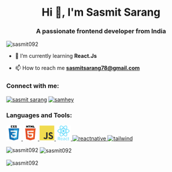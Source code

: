 <h1 align="center">Hi 👋, I'm Sasmit Sarang</h1>
<h3 align="center">A passionate frontend developer from India</h3>

<p align="left"> <img src="https://komarev.com/ghpvc/?username=sasmit092&label=Profile%20views&color=0e75b6&style=flat" alt="sasmit092" /> </p>

- 🌱 I’m currently learning **React.Js**

- 📫 How to reach me **sasmitsarang78@gmail.com**

<h3 align="left">Connect with me:</h3>
<p align="left">
<a href="https://linkedin.com/in/sasmit sarang" target="blank"><img align="center" src="https://raw.githubusercontent.com/rahuldkjain/github-profile-readme-generator/master/src/images/icons/Social/linked-in-alt.svg" alt="sasmit sarang" height="30" width="40" /></a>
<a href="https://www.leetcode.com/samhey" target="blank"><img align="center" src="https://raw.githubusercontent.com/rahuldkjain/github-profile-readme-generator/master/src/images/icons/Social/leet-code.svg" alt="samhey" height="30" width="40" /></a>
</p>

<h3 align="left">Languages and Tools:</h3>
<p align="left"> <a href="https://www.w3schools.com/css/" target="_blank" rel="noreferrer"> <img src="https://raw.githubusercontent.com/devicons/devicon/master/icons/css3/css3-original-wordmark.svg" alt="css3" width="40" height="40"/> </a> <a href="https://www.w3.org/html/" target="_blank" rel="noreferrer"> <img src="https://raw.githubusercontent.com/devicons/devicon/master/icons/html5/html5-original-wordmark.svg" alt="html5" width="40" height="40"/> </a> <a href="https://developer.mozilla.org/en-US/docs/Web/JavaScript" target="_blank" rel="noreferrer"> <img src="https://raw.githubusercontent.com/devicons/devicon/master/icons/javascript/javascript-original.svg" alt="javascript" width="40" height="40"/> </a> <a href="https://reactjs.org/" target="_blank" rel="noreferrer"> <img src="https://raw.githubusercontent.com/devicons/devicon/master/icons/react/react-original-wordmark.svg" alt="react" width="40" height="40"/> </a> <a href="https://reactnative.dev/" target="_blank" rel="noreferrer"> <img src="https://reactnative.dev/img/header_logo.svg" alt="reactnative" width="40" height="40"/> </a> <a href="https://tailwindcss.com/" target="_blank" rel="noreferrer"> <img src="https://www.vectorlogo.zone/logos/tailwindcss/tailwindcss-icon.svg" alt="tailwind" width="40" height="40"/> </a> </p>

<p><img align="left" src="https://github-readme-stats.vercel.app/api/top-langs?username=sasmit092&show_icons=true&locale=en&layout=compact" alt="sasmit092" /></p>

<p>&nbsp;<img align="center" src="https://github-readme-stats.vercel.app/api?username=sasmit092&show_icons=true&locale=en" alt="sasmit092" /></p>

<p><img align="center" src="https://github-readme-streak-stats.herokuapp.com/?user=sasmit092&" alt="sasmit092" /></p>
